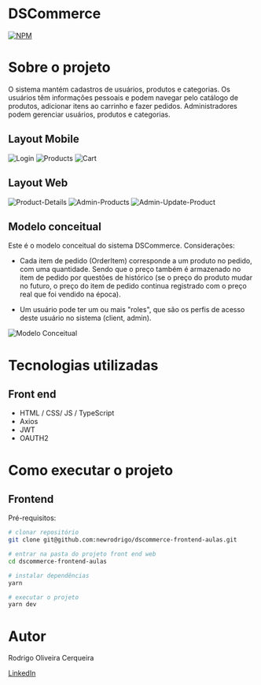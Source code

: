 # DSCommerce
[![NPM](https://img.shields.io/npm/l/react)]([https://github.com/newrodrigo/dslist/blob/main/LICENSE](https://github.com/newrodrigo/dscommerce-frontend-aulas/blob/main/LICENSE)) 

# Sobre o projeto
O sistema mantém cadastros de usuários, produtos e categorias. Os usuários têm informações pessoais e podem navegar pelo catálogo de produtos, adicionar itens ao carrinho e fazer pedidos. Administradores podem gerenciar usuários, produtos e categorias.

## Layout Mobile
![Login](https://raw.githubusercontent.com/newrodrigo/assets/9a0743685030124ab1520dcb06a40bb07fdc08d1/dscommerce/login-mobile.jpg)
![Products](https://raw.githubusercontent.com/newrodrigo/assets/9a0743685030124ab1520dcb06a40bb07fdc08d1/dscommerce/products-mobile.jpg)
![Cart](https://raw.githubusercontent.com/newrodrigo/assets/9a0743685030124ab1520dcb06a40bb07fdc08d1/dscommerce/cart-mobile.jpg)

## Layout Web
![Product-Details](https://raw.githubusercontent.com/newrodrigo/assets/9a0743685030124ab1520dcb06a40bb07fdc08d1/dscommerce/public-product-details-web.jpg)
![Admin-Products](https://raw.githubusercontent.com/newrodrigo/assets/9a0743685030124ab1520dcb06a40bb07fdc08d1/dscommerce/admin-products-web.jpg)
![Admin-Update-Product](https://raw.githubusercontent.com/newrodrigo/assets/9a0743685030124ab1520dcb06a40bb07fdc08d1/dscommerce/admin-update-product-web.jpg)


## Modelo conceitual
Este é o modelo conceitual do sistema DSCommerce. Considerações:
- Cada item de pedido (OrderItem) corresponde a um produto no pedido, com uma
quantidade. Sendo que o preço também é armazenado no item de pedido por
questões de histórico (se o preço do produto mudar no futuro, o preço do item de
pedido continua registrado com o preço real que foi vendido na época).

- Um usuário pode ter um ou mais "roles", que são os perfis de acesso deste usuário
no sistema (client, admin).

![Modelo Conceitual](https://raw.githubusercontent.com/newrodrigo/assets/main/dscommerce/conceptual%20model.jpg)

# Tecnologias utilizadas
## Front end
- HTML / CSS/ JS / TypeScript
- Axios
- JWT
- OAUTH2


# Como executar o projeto
## Frontend
Pré-requisitos: 

```bash
# clonar repositório
git clone git@github.com:newrodrigo/dscommerce-frontend-aulas.git

# entrar na pasta do projeto front end web
cd dscommerce-frontend-aulas

# instalar dependências
yarn

# executar o projeto
yarn dev
```

# Autor

Rodrigo Oliveira Cerqueira

[LinkedIn](https://www.linkedin.com/in/rodrigooc)
